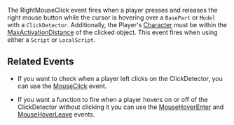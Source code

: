 The RightMouseClick event fires when a player presses and releases the right mouse button while the cursor is hovering over a `BasePart` or `Model` with a `ClickDetector`. Additionally, the Player's [Character](https://developer.roblox.com/api-reference/property/Player/Character) must be within the [MaxActivationDistance](https://developer.roblox.com/api-reference/property/ClickDetector/MaxActivationDistance) of the clicked object. This event fires when using either a `Script` or `LocalScript`.

## Related Events

* If you want to check when a player left clicks on the ClickDetector, you can use the [MouseClick](https://developer.roblox.com/api-reference/event/ClickDetector/MouseClick) event.

* If you want a function to fire when a player hovers on or off of the ClickDetector without clicking it you can use the [MouseHoverEnter](https://developer.roblox.com/api-reference/event/ClickDetector/MouseHoverEnter) and [MouseHoverLeave](https://developer.roblox.com/api-reference/event/ClickDetector/MouseHoverLeave) events.